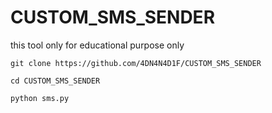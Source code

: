 # CUSTOM_SMS_SENDER
this tool only for educational purpose only

`git clone https://github.com/4DN4N4D1F/CUSTOM_SMS_SENDER`

`cd CUSTOM_SMS_SENDER`

`python sms.py`
